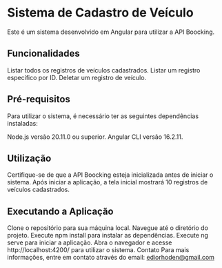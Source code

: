 # Sistema de Cadastro de Veículo
Este é um sistema desenvolvido em Angular para utilizar a API Boocking.

## Funcionalidades
Listar todos os registros de veículos cadastrados.
Listar um registro específico por ID.
Deletar um registro de veículo.
## Pré-requisitos
Para utilizar o sistema, é necessário ter as seguintes dependências instaladas:

Node.js versão 20.11.0 ou superior.
Angular CLI versão 16.2.11.
## Utilização
Certifique-se de que a API Boocking esteja inicializada antes de iniciar o sistema.
Após iniciar a aplicação, a tela inicial mostrará 10 registros de veículos cadastrados.
## Executando a Aplicação
Clone o repositório para sua máquina local.
Navegue até o diretório do projeto.
Execute npm install para instalar as dependências.
Execute ng serve para iniciar a aplicação.
Abra o navegador e acesse http://localhost:4200/ para utilizar o sistema.
Contato
Para mais informações, entre em contato através do email: ediorhoden@gmail.com
